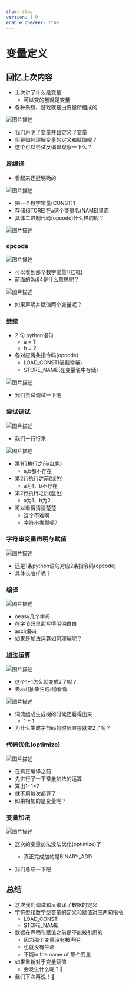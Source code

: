```yaml
---
show: step
version: 1.0
enable_checker: true
---
```


# 变量定义

## 回忆上次内容

- 上次讲了什么是变量
  - 可以变的量就是变量
- 各种系统、游戏就是由变量所组成的


![图片描述](https://doc.shiyanlou.com/courses/uid1190679-20220724-1658631277985)

- 我们声明了变量并且定义了变量
- 但是如何理解变量的定义和赋值呢？
- 这个可以尝试反编译观察一下么？

### 反编译

- 看起来还挺明确的

![图片描述](https://doc.shiyanlou.com/courses/uid1190679-20220730-1659149439876)

- 把一个数字常量(CONST)1
- 存储(STORE)在a这个变量名(NAME)里面
- 具体二进制代码(opcode)什么样的呢？

![图片描述](https://doc.shiyanlou.com/courses/uid1190679-20220730-1659152228762)

### opcode

![图片描述](https://doc.shiyanlou.com/courses/uid1190679-20220730-1659152184477)

- 可以看到那个数字常量1(红框)
- 前面的0x64是什么意思呢？

![图片描述](https://doc.shiyanlou.com/courses/uid1190679-20220730-1659152208864)

- 如果声明并赋值两个变量呢？

### 继续

- 2 句 python语句
	- a = 1
	- b = 2
- 各对应两条指令码(opcode)
	- LOAD_CONST(装载常量)
	- STORE_NAME(在变量名中存储)

![图片描述](https://doc.shiyanlou.com/courses/uid1190679-20220730-1659149658669)

- 我们尝试调试一下吧

### 尝试调试

![图片描述](https://doc.shiyanlou.com/courses/uid1190679-20220724-1658633855234)

- 我们一行行来

![图片描述](https://doc.shiyanlou.com/courses/uid1190679-20220724-1658634127074)

- 第1行执行之前(红色)
	- a,b都不存在
- 第2行执行之前(绿色)
	- a为1，b不存在
- 第2行执行之后(蓝色)
	- a为1，b为2
- 可以看得清清楚楚
	- 这个不难啊
	- 字符串类型呢?

### 字符串变量声明与赋值

![图片描述](https://doc.shiyanlou.com/courses/uid1190679-20220730-1659150416185)

- 还是1条python语句对应2条指令码(opcode)
- 具体长啥样呢？

### 编译

![图片描述](https://doc.shiyanlou.com/courses/uid1190679-20220730-1659150674110)

- oeasy几个字母
- 在字节码里面写得明明白白
- ascii编码
- 如果是加法运算如何理解呢？

### 加法运算

![图片描述](https://doc.shiyanlou.com/courses/uid1190679-20220731-1659234454056)

- 这个1+1怎么就变成2了呢？
- 去ast(抽象生成树)看看

![图片描述](https://doc.shiyanlou.com/courses/uid1190679-20220731-1659249863715)

- 词流组成生成树的时候还看得出来
	- 1 + 1
- 为什么生成字节码的时候直接就变2了呢？

### 代码优化(optimize)

![图片描述](https://doc.shiyanlou.com/courses/uid1190679-20220731-1659250413069)

- 在真正编译之前
- 先进行了一下常量加法的运算
- 算出1+1=2
- 就不用每次都算了
- 如果相加的是变量呢？

### 变量加法

![图片描述](https://doc.shiyanlou.com/courses/uid1190679-20220731-1659256725199/wm)

- 这次的变量加法没法优化(optimize)了
	- 真正完成加的是BINARY_ADD

- 我们总结一下吧

## 总结

- 这次我们调试和反编译了数据的定义
- 字符型和数字型变量的定义和赋值对应两句指令
	- LOAD_CONST
	- STORE_NAME
- 数据在声明和赋值之前是不能被引用的
	- 因为那个变量没有被声明
	- 也就没有生命
	- 不能in the name of 那个变量
- 如果重新对于变量赋值
	- 会发生什么呢？🤔
- 我们下次再说！👋